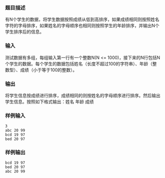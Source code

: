 ### 题目描述

有N个学生的数据，将学生数据按照成绩从低到高排序，如果成绩相同则按照姓名字符的字母排序，如果姓名的字母顺序也相同则按照学生的年龄排序，并输出N个学生排序后的信息。

### 输入

测试数据有多组，每组输入第一行有一个整数N(N <= 1000)，接下来的N行包括N个学生的数据。每个学生的数据包括姓名（长度不超过100的字符串）、年龄（整数型）、成绩（小于等于100的整数）。

### 输出

将学生信息按成绩进行排序，成绩相同的则按姓名的字母顺序进行排序。然后输出学生信息。按照如下格式输出：姓名 年龄 成绩

### 样例输入

```
3
abc 20 99
bcd 19 97
bed 20 97
```

### 样例输出

```
bcd 19 97
bed 20 97
abc 20 99
```
